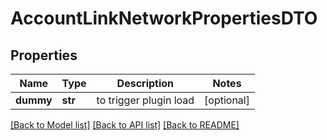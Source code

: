 # AccountLinkNetworkPropertiesDTO

## Properties
Name | Type | Description | Notes
------------ | ------------- | ------------- | -------------
**dummy** | **str** | to trigger plugin load | [optional] 

[[Back to Model list]](../README.md#documentation-for-models) [[Back to API list]](../README.md#documentation-for-api-endpoints) [[Back to README]](../README.md)


